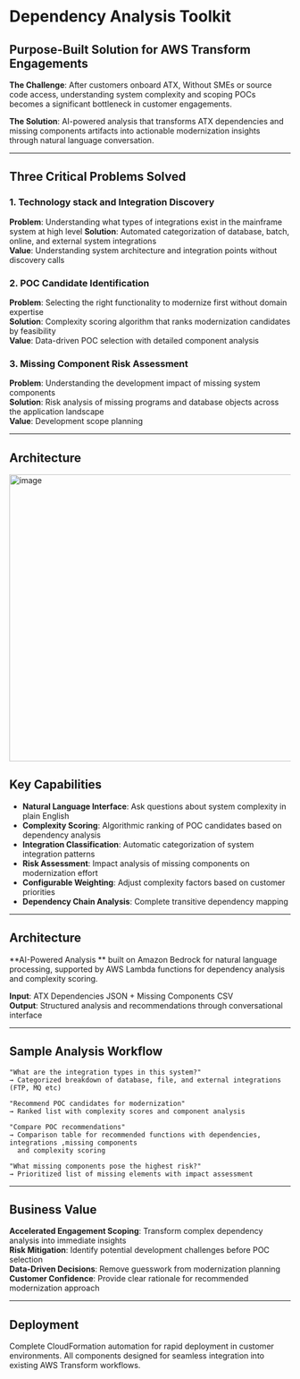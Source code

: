 # Dependency Analysis Toolkit

## Purpose-Built Solution for AWS Transform Engagements

**The Challenge**: After customers onboard ATX, Without SMEs or source code access, understanding system complexity and scoping POCs becomes a significant bottleneck in customer engagements.

**The Solution**: AI-powered analysis that transforms ATX dependencies and missing components artifacts into actionable modernization insights through natural language conversation.

---

## Three Critical Problems Solved

### 1. Technology stack and Integration Discovery
**Problem**: Understanding what types of integrations exist in the mainframe system at high level
**Solution**: Automated categorization of database, batch, online, and external system integrations  
**Value**: Understanding system architecture and integration points without discovery calls

### 2. POC Candidate Identification  
**Problem**: Selecting the right functionality to modernize first without domain expertise  
**Solution**: Complexity scoring algorithm that ranks modernization candidates by feasibility  
**Value**: Data-driven POC selection with detailed component analysis

### 3. Missing Component Risk Assessment
**Problem**: Understanding the development impact of missing system components  
**Solution**: Risk analysis of missing programs and database objects across the application landscape  
**Value**: Development scope planning

---

## Architecture
<img width="940" height="513" alt="image" src="https://github.com/user-attachments/assets/0cd51dd1-26de-4436-94e0-3ba7d4e9b2cf" />



## Key Capabilities

- **Natural Language Interface**: Ask questions about system complexity in plain English
- **Complexity Scoring**: Algorithmic ranking of POC candidates based on dependency analysis
- **Integration Classification**: Automatic categorization of system integration patterns
- **Risk Assessment**: Impact analysis of missing components on modernization effort
- **Configurable Weighting**: Adjust complexity factors based on customer priorities
- **Dependency Chain Analysis**: Complete transitive dependency mapping

---

## Architecture

**AI-Powered Analysis ** built on Amazon Bedrock for natural language processing, supported by AWS Lambda functions for dependency analysis and complexity scoring.

**Input**: ATX Dependencies JSON + Missing Components CSV  
**Output**: Structured analysis and recommendations through conversational interface

---

## Sample Analysis Workflow

```
"What are the integration types in this system?"
→ Categorized breakdown of database, file, and external integrations (FTP, MQ etc)

"Recommend POC candidates for modernization"  
→ Ranked list with complexity scores and component analysis

"Compare POC recommendations"  
→ Comparison table for recommended functions with dependencies, integrations ,missing components
  and complexity scoring

"What missing components pose the highest risk?"
→ Prioritized list of missing elements with impact assessment
```

---

## Business Value

**Accelerated Engagement Scoping**: Transform complex dependency analysis into immediate insights  
**Risk Mitigation**: Identify potential development challenges before POC selection  
**Data-Driven Decisions**: Remove guesswork from modernization planning  
**Customer Confidence**: Provide clear rationale for recommended modernization approach

---

## Deployment

Complete CloudFormation automation for rapid deployment in customer environments. All components designed for seamless integration into existing AWS Transform workflows.
